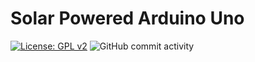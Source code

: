 # Solar Powered Arduino Uno

[![License: GPL v2](https://img.shields.io/badge/License-GPL_v2-blue.svg)](https://www.gnu.org/licenses/old-licenses/gpl-2.0.en.html)
![GitHub commit activity](https://img.shields.io/github/commit-activity/w/victorroz/Solar-Powered-Arduino-Uno?style=social)